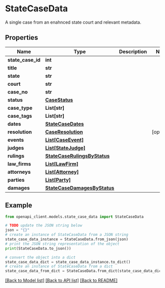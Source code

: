 # StateCaseData

A single case from an enahnced state court and relevant metadata.

## Properties

Name | Type | Description | Notes
------------ | ------------- | ------------- | -------------
**state_case_id** | **int** |  | 
**title** | **str** |  | 
**state** | **str** |  | 
**court** | **str** |  | 
**case_no** | **str** |  | 
**status** | [**CaseStatus**](CaseStatus.md) |  | 
**case_type** | **List[str]** |  | 
**case_tags** | **List[str]** |  | 
**dates** | [**StateCaseDates**](StateCaseDates.md) |  | 
**resolution** | [**CaseResolution**](CaseResolution.md) |  | [optional] 
**events** | [**List[CaseEvent]**](CaseEvent.md) |  | 
**judges** | [**List[StateJudge]**](StateJudge.md) |  | 
**rulings** | [**StateCaseRulingsByStatus**](StateCaseRulingsByStatus.md) |  | 
**law_firms** | [**List[LawFirm]**](LawFirm.md) |  | 
**attorneys** | [**List[Attorney]**](Attorney.md) |  | 
**parties** | [**List[Party]**](Party.md) |  | 
**damages** | [**StateCaseDamagesByStatus**](StateCaseDamagesByStatus.md) |  | 

## Example

```python
from openapi_client.models.state_case_data import StateCaseData

# TODO update the JSON string below
json = "{}"
# create an instance of StateCaseData from a JSON string
state_case_data_instance = StateCaseData.from_json(json)
# print the JSON string representation of the object
print(StateCaseData.to_json())

# convert the object into a dict
state_case_data_dict = state_case_data_instance.to_dict()
# create an instance of StateCaseData from a dict
state_case_data_from_dict = StateCaseData.from_dict(state_case_data_dict)
```
[[Back to Model list]](../README.md#documentation-for-models) [[Back to API list]](../README.md#documentation-for-api-endpoints) [[Back to README]](../README.md)


